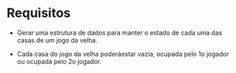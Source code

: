 # Requisitos

* Gerar uma estrutura de dados para manter o estado de cada uma das casas de um jogo da velha.

* Cada casa do jogo da velha poderáestar vazia, ocupada pelo 1o jogador ou ocupada pelo 2o jogador.
